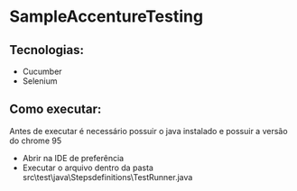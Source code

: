 # SampleAccentureTesting


## Tecnologias:
- Cucumber
- Selenium

## Como executar:

Antes de executar é necessário possuir o java instalado e possuir a versão do chrome 95

- Abrir na IDE de preferência
- Executar o arquivo dentro da pasta src\test\java\Stepsdefinitions\TestRunner.java
